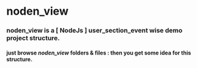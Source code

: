 # noden_view

### noden_view is a [ NodeJs ] user_section_event wise demo project structure.

#### just browse _noden_view_ folders & files : then you get some idea for this structure.
